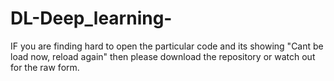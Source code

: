 # DL-Deep_learning-
IF you are finding hard to open the particular code and its showing "Cant be load now, reload again" then please download the repository or watch out for the raw form.
